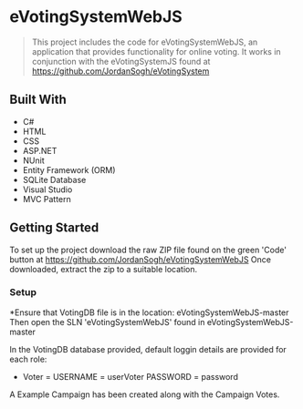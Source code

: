 # eVotingSystemWebJS


> This project includes the code for eVotingSystemWebJS, an application that provides functionality for online voting. It works in conjunction with the eVotingSystemJS found at https://github.com/JordanSogh/eVotingSystem


## Built With

- C#
- HTML
- CSS
- ASP.NET
- NUnit
- Entity Framework (ORM)
- SQLite Database
- Visual Studio
- MVC Pattern

## Getting Started

To set up the project download the raw ZIP file found on the green 'Code' button at https://github.com/JordanSogh/eVotingSystemWebJS
Once downloaded, extract the zip to a suitable location.

### Setup

*Ensure that VotingDB file is in the location: eVotingSystemWebJS-master
Then open the SLN 'eVotingSystemWebJS' found in eVotingSystemWebJS-master

In the VotingDB database provided, default loggin details are provided for each role:

- Voter = USERNAME = userVoter PASSWORD = password

A Example Campaign has been created along with the Campaign Votes.
